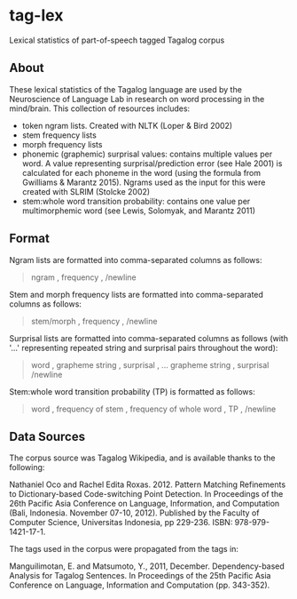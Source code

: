 # tag-lex
Lexical statistics of part-of-speech tagged Tagalog corpus

## About
These lexical statistics of the Tagalog language are used by the Neuroscience of Language Lab in research on word processing in the mind/brain. This collection of resources includes:
- token ngram lists. Created with NLTK (Loper & Bird 2002)
- stem frequency lists
- morph frequency lists
- phonemic (graphemic) surprisal values: contains multiple values per word. A value representing surprisal/prediction error (see Hale 2001) is calculated for each phoneme in the word (using the formula from Gwilliams & Marantz 2015). Ngrams used as the input for this were created with SLRIM (Stolcke 2002)
- stem:whole word transition probability: contains one value per multimorphemic word  (see Lewis, Solomyak, and Marantz 2011)

## Format
Ngram lists are formatted into comma-separated columns as follows:

> ngram , frequency , /newline

Stem and morph frequency lists are formatted into comma-separated columns as follows:

> stem/morph , frequency , /newline

Surprisal lists are formatted into comma-separated columns as follows (with '...' representing repeated string and surprisal pairs throughout the word):

> word , grapheme string , surprisal , ... grapheme string , surprisal /newline

Stem:whole word transition probability (TP) is formatted as follows:

> word , frequency of stem , frequency of whole word , TP , /newline

## Data Sources
The corpus source was Tagalog Wikipedia, and is available thanks to the following:

Nathaniel Oco and Rachel Edita Roxas. 2012. Pattern Matching Refinements to Dictionary-based Code-switching Point Detection. In Proceedings of the 26th Pacific Asia Conference on Language, Information, and Computation (Bali, Indonesia. November 07-10, 2012). Published by the Faculty of Computer Science, Universitas Indonesia, pp 229-236. ISBN: 978-979-1421-17-1.

The tags used in the corpus were propagated from the tags in:

Manguilimotan, E. and Matsumoto, Y., 2011, December. Dependency-based Analysis for Tagalog Sentences. In Proceedings of the 25th Pacific Asia Conference on Language, Information and Computation (pp. 343-352).
